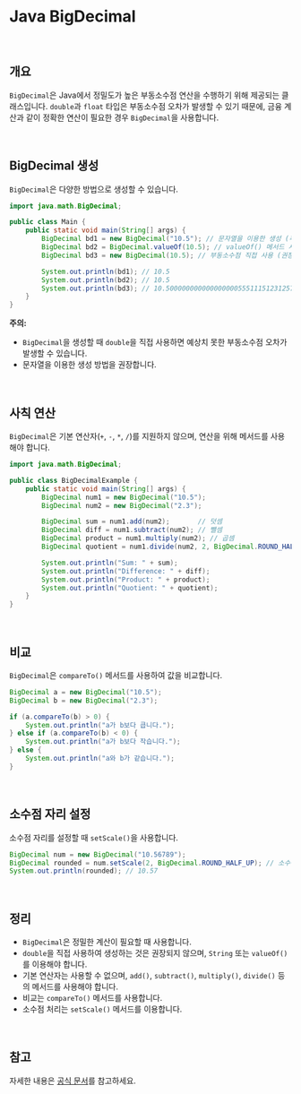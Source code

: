 # Java BigDecimal

<br>

## 개요
`BigDecimal`은 Java에서 정밀도가 높은 부동소수점 연산을 수행하기 위해 제공되는 클래스입니다. `double`과 `float` 타입은 부동소수점 오차가 발생할 수 있기 때문에, 금융 계산과 같이 정확한 연산이 필요한 경우 `BigDecimal`을 사용합니다.

<br>

## BigDecimal 생성
`BigDecimal`은 다양한 방법으로 생성할 수 있습니다.

```java
import java.math.BigDecimal;

public class Main {
    public static void main(String[] args) {
        BigDecimal bd1 = new BigDecimal("10.5"); // 문자열을 이용한 생성 (추천)
        BigDecimal bd2 = BigDecimal.valueOf(10.5); // valueOf() 메서드 사용
        BigDecimal bd3 = new BigDecimal(10.5); // 부동소수점 직접 사용 (권장되지 않음)

        System.out.println(bd1); // 10.5
        System.out.println(bd2); // 10.5
        System.out.println(bd3); // 10.50000000000000000055511151231257827021181583404541015625
    }
}
```

**주의:**
- `BigDecimal`을 생성할 때 `double`을 직접 사용하면 예상치 못한 부동소수점 오차가 발생할 수 있습니다.
- 문자열을 이용한 생성 방법을 권장합니다.

<br>

## 사칙 연산
`BigDecimal`은 기본 연산자(`+`, `-`, `*`, `/`)를 지원하지 않으며, 연산을 위해 메서드를 사용해야 합니다.

```java
import java.math.BigDecimal;

public class BigDecimalExample {
    public static void main(String[] args) {
        BigDecimal num1 = new BigDecimal("10.5");
        BigDecimal num2 = new BigDecimal("2.3");

        BigDecimal sum = num1.add(num2);       // 덧셈
        BigDecimal diff = num1.subtract(num2); // 뺄셈
        BigDecimal product = num1.multiply(num2); // 곱셈
        BigDecimal quotient = num1.divide(num2, 2, BigDecimal.ROUND_HALF_UP); // 나눗셈 (소수점 2자리 반올림)

        System.out.println("Sum: " + sum);
        System.out.println("Difference: " + diff);
        System.out.println("Product: " + product);
        System.out.println("Quotient: " + quotient);
    }
}
```

<br>

## 비교
`BigDecimal`은 `compareTo()` 메서드를 사용하여 값을 비교합니다.

```java
BigDecimal a = new BigDecimal("10.5");
BigDecimal b = new BigDecimal("2.3");

if (a.compareTo(b) > 0) {
    System.out.println("a가 b보다 큽니다.");
} else if (a.compareTo(b) < 0) {
    System.out.println("a가 b보다 작습니다.");
} else {
    System.out.println("a와 b가 같습니다.");
}
```

<br>

## 소수점 자리 설정
소수점 자리를 설정할 때 `setScale()`을 사용합니다.

```java
BigDecimal num = new BigDecimal("10.56789");
BigDecimal rounded = num.setScale(2, BigDecimal.ROUND_HALF_UP); // 소수점 둘째 자리에서 반올림
System.out.println(rounded); // 10.57
```

<br>

## 정리
- `BigDecimal`은 정밀한 계산이 필요할 때 사용합니다.
- `double`을 직접 사용하여 생성하는 것은 권장되지 않으며, `String` 또는 `valueOf()`를 이용해야 합니다.
- 기본 연산자는 사용할 수 없으며, `add()`, `subtract()`, `multiply()`, `divide()` 등의 메서드를 사용해야 합니다.
- 비교는 `compareTo()` 메서드를 사용합니다.
- 소수점 처리는 `setScale()` 메서드를 이용합니다.

<br>

## 참고
자세한 내용은 [공식 문서](https://docs.oracle.com/en/java/javase/11/docs/api/java.base/java/math/BigDecimal.html)를 참고하세요.


